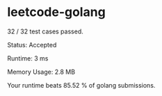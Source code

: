 # leetcode-golang

32 / 32 test cases passed.

Status: Accepted

Runtime: 3 ms

Memory Usage: 2.8 MB

Your runtime beats 85.52 % of golang submissions.
